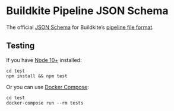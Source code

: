 # Buildkite Pipeline JSON Schema

The official [JSON Schema](https://json-schema.org) for Buildkite’s [pipeline file format](https://buildkite.com/docs/pipelines/defining-steps).

## Testing

If you have [Node 10+](https://nodejs.org/en/) installed:

```shell
cd test
npm install && npm test
```

Or you can use [Docker Compose](https://docs.docker.com/compose/):

```shell
cd test
docker-compose run --rm tests
```